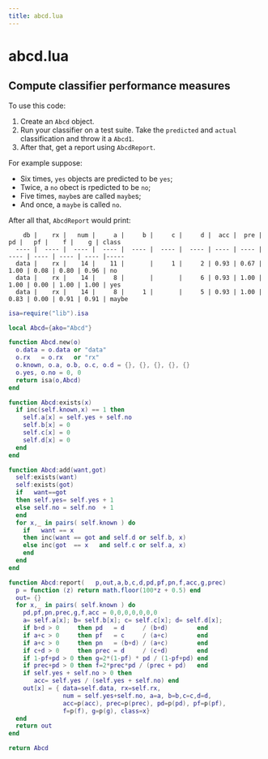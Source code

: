 ```yaml
---
title: abcd.lua
---
```




# abcd.lua

## Compute classifier  performance measures

To use this code:

1. Create an `Abcd` object.
2. Run your classifier on a test suite. Take the `predicted` and
   `actual` classification and throw it a `Abcd1`.
3. After that, get  a report using `AbcdReport`.

For example suppose:

- Six times, `yes` objects are predicted to be `yes`;
- Twice, a `no` obect is rpedicted to be `no`;
- Five times, `maybe`s are called `maybe`s;
- And once, a `maybe` is called `no`.

After all that,  `AbcdReport` would print:

```
    db |    rx |   num |     a |     b |     c |     d |  acc |  pre |   pd |   pf |    f |    g | class
  ---- |  ---- |  ---- |  ---- |  ---- |  ---- |  ---- | ---- | ---- | ---- | ---- | ---- | ---- |-----
  data |    rx |    14 |    11 |       |     1 |     2 | 0.93 | 0.67 | 1.00 | 0.08 | 0.80 | 0.96 | no
  data |    rx |    14 |     8 |       |       |     6 | 0.93 | 1.00 | 1.00 | 0.00 | 1.00 | 1.00 | yes
  data |    rx |    14 |     8 |     1 |       |     5 | 0.93 | 1.00 | 0.83 | 0.00 | 0.91 | 0.91 | maybe
```

```lua
isa=require("lib").isa

local Abcd={ako="Abcd"}

function Abcd.new(o)
  o.data = o.data or "data"
  o.rx   = o.rx   or "rx"
  o.known, o.a, o.b, o.c, o.d = {}, {}, {}, {}, {}
  o.yes, o.no = 0, 0
  return isa(o,Abcd)
end

function Abcd:exists(x) 
  if inc(self.known,x) == 1 then 
    self.a[x] = self.yes + self.no
    self.b[x] = 0
    self.c[x] = 0
    self.d[x] = 0
  end
end

function Abcd:add(want,got) 
  self:exists(want) 
  self:exists(got)  
  if   want==got 
  then self.yes= self.yes + 1 
  else self.no = self.no  + 1 
  end
  for x,_ in pairs( self.known ) do 
    if   want == x
    then inc(want == got and self.d or self.b, x)
    else inc(got  == x   and self.c or self.a, x)
    end
  end
end

function Abcd:report(   p,out,a,b,c,d,pd,pf,pn,f,acc,g,prec)
  p = function (z) return math.floor(100*z + 0.5) end
  out= {}
  for x,_ in pairs( self.known ) do
    pd,pf,pn,prec,g,f,acc = 0,0,0,0,0,0,0
    a= self.a[x]; b= self.b[x]; c= self.c[x]; d= self.d[x];
    if b+d > 0     then pd   = d     / (b+d)        end
    if a+c > 0     then pf   = c     / (a+c)        end
    if a+c > 0     then pn   = (b+d) / (a+c)        end
    if c+d > 0     then prec = d     / (c+d)        end
    if 1-pf+pd > 0 then g=2*(1-pf) * pd / (1-pf+pd) end 
    if prec+pd > 0 then f=2*prec*pd / (prec + pd)   end
    if self.yes + self.no > 0 then 
       acc= self.yes / (self.yes + self.no) end
    out[x] = { data=self.data, rx=self.rx, 
               num = self.yes+self.no, a=a, b=b,c=c,d=d, 
               acc=p(acc), prec=p(prec), pd=p(pd), pf=p(pf), 
               f=p(f), g=p(g), class=x}
  end
  return out
end

return Abcd
```
